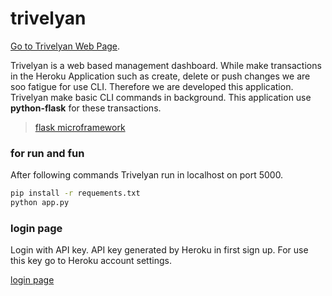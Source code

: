 
# trivelyan

[Go to Trivelyan Web Page](https://trivelyan.herokuapp.com).

Trivelyan is a web based management dashboard. While make transactions in the Heroku Application such as create, delete or push changes we are soo fatigue for use CLI. Therefore we are developed this application. Trivelyan make basic CLI commands in background. This application use **python-flask** for these transactions.


> [flask microframework](http://flask.pocoo.org/)

### for run and fun 
After following commands Trivelyan run in localhost on port 5000.

```sh
pip install -r requements.txt
python app.py
```

### login page 

Login with API key. API key generated by Heroku in first sign up. For use this key go to Heroku account settings.


[login page](https://github.com/trivelyan/trivelyan.github.io/blob/master/assets/img/login-page-ss.png)	
